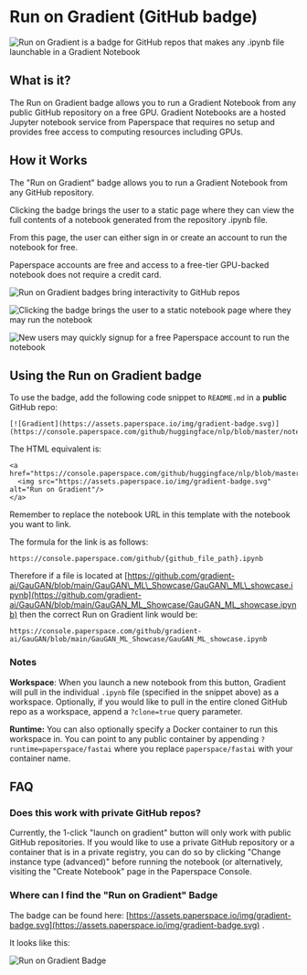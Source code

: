 # Run on Gradient \(GitHub badge\)



![Run on Gradient is a badge for GitHub repos that makes any .ipynb file launchable in a Gradient Notebook](../../.gitbook/assets/screen-shot-2020-02-17-at-8.47.13-pm.png)





## What is it?

The Run on Gradient badge allows you to run a Gradient Notebook from any public GitHub repository on a free GPU. Gradient Notebooks are a hosted Jupyter notebook service from Paperspace that requires no setup and provides free access to computing resources including GPUs.

## How it Works

The "Run on Gradient" badge allows you to run a Gradient Notebook from any GitHub repository. 

Clicking the badge brings the user to a static page where they can view the full contents of a notebook generated from the repository .ipynb file. 

From this page, the user can either sign in or create an account to run the notebook for free.

Paperspace accounts are free and access to a free-tier GPU-backed notebook does not require a credit card.

![Run on Gradient badges bring interactivity to GitHub repos](../../.gitbook/assets/screen-shot-2021-04-25-at-9.23.54-pm.png)

![Clicking the badge brings the user to a static notebook page where they may run the notebook](../../.gitbook/assets/screen-shot-2021-04-25-at-9.26.22-pm.png)

![New users may quickly signup for a free Paperspace account to run the notebook](../../.gitbook/assets/screen-shot-2021-04-25-at-9.28.48-pm.png)

## Using the Run on Gradient badge

To use the badge, add the following code snippet to `README.md` in a **public** GitHub repo:

```text
[![Gradient](https://assets.paperspace.io/img/gradient-badge.svg)](https://console.paperspace.com/github/huggingface/nlp/blob/master/notebooks/Overview.ipynb)
```

The HTML equivalent is:

```text
<a href="https://console.paperspace.com/github/huggingface/nlp/blob/master/notebooks/Overview.ipynb">
  <img src="https://assets.paperspace.io/img/gradient-badge.svg" alt="Run on Gradient"/>
</a>
```

Remember to replace the notebook URL in this template with the notebook you want to link.

The formula for the link is as follows:

```text
https://console.paperspace.com/github/{github_file_path}.ipynb
```

Therefore if a file is located at [https://github.com/gradient-ai/GauGAN/blob/main/GauGAN\_ML\_Showcase/GauGAN\_ML\_showcase.ipynb](https://github.com/gradient-ai/GauGAN/blob/main/GauGAN_ML_Showcase/GauGAN_ML_showcase.ipynb) then the correct Run on Gradient link would be:

```text
https://console.paperspace.com/github/gradient-ai/GauGAN/blob/main/GauGAN_ML_Showcase/GauGAN_ML_showcase.ipynb
```

### **Notes**

**Workspace**: When you launch a new notebook from this button, Gradient will pull in the individual `.ipynb` file \(specified in the snippet above\) as a workspace. Optionally, if you would like to pull in the entire cloned GitHub repo as a workspace, append a `?clone=true` query parameter.  
  
**Runtime:** You can also optionally specify a Docker container to run this workspace in. You can point to any public container by appending `?runtime=paperspace/fastai` where you replace `paperspace/fastai` with your container name.  


## **FAQ**

### Does this work with private GitHub repos?

Currently, the 1-click "launch on gradient" button will only work with public GitHub repositories. If you would like to use a private GitHub repository or a container that is in a private registry, you can do so by clicking "Change instance type \(advanced\)" before running the notebook \(or alternatively, visiting the "Create Notebook" page in the Paperspace Console. 

### Where can I find the "Run on Gradient" Badge

The badge can be found here: [https://assets.paperspace.io/img/gradient-badge.svg](https://assets.paperspace.io/img/gradient-badge.svg) . 

It looks like this:

![Run on Gradient Badge](https://assets.paperspace.io/img/gradient-badge.svg)




